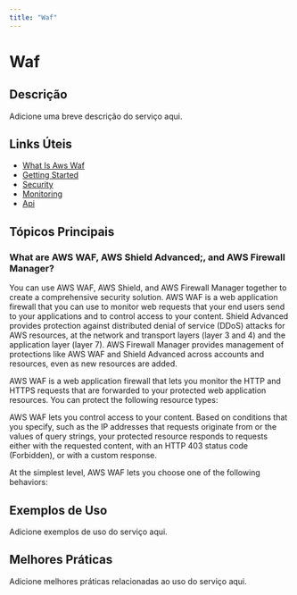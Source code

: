 ```yaml
---
title: "Waf"
---
```


# Waf

## Descrição

Adicione uma breve descrição do serviço aqui.

## Links Úteis

- [What Is Aws Waf](https://docs.aws.amazon.com/waf/latest/developerguide/what-is-aws-waf.html)
- [Getting Started](https://docs.aws.amazon.com/waf/latest/developerguide/getting-started.html)
- [Security](https://docs.aws.amazon.com/waf/latest/developerguide/security.html)
- [Monitoring](https://docs.aws.amazon.com/waf/latest/developerguide/monitoring.html)
- [Api](https://docs.aws.amazon.com/waf/latest/developerguide/api.html)

## Tópicos Principais

### What are AWS WAF, AWS Shield Advanced;, and AWS Firewall Manager?

You can use AWS WAF, AWS Shield, and AWS Firewall Manager together to create a comprehensive
                        security solution. AWS WAF is a web application firewall that you can use to monitor web requests 
                        that your end users send to your applications and to control access to your content. 
                        Shield Advanced provides protection against distributed denial of service (DDoS) attacks
                        for AWS resources, at the network and transport layers (layer 3 and 4) and the application layer (layer 7). 
                        AWS Firewall Manager provides management of protections like AWS WAF and Shield Advanced across accounts and resources, 
		even as new resources are added. 

AWS WAF is a web application firewall that lets you monitor the HTTP and HTTPS requests that
		are forwarded to your protected web application resources. You can protect the following
		resource types: 

AWS WAF lets you control access to your content. Based on conditions that you specify,
		such as the IP addresses that requests originate from or the values of query strings, your
		protected resource responds to requests either with the requested content, with an HTTP 403
		status code (Forbidden), or with a custom response. 

At the simplest level, AWS WAF lets you choose one of the following behaviors:

## Exemplos de Uso

Adicione exemplos de uso do serviço aqui.

## Melhores Práticas

Adicione melhores práticas relacionadas ao uso do serviço aqui.
